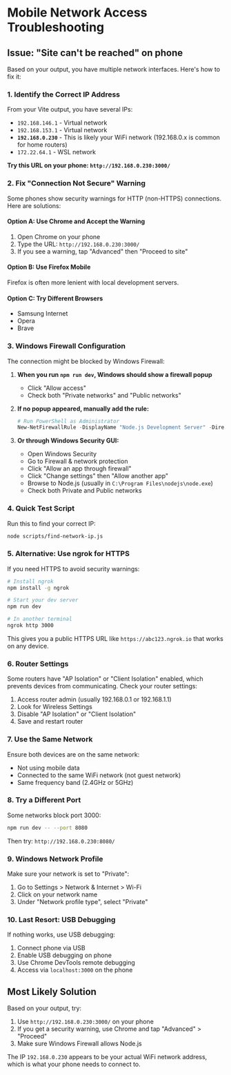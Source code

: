 # Mobile Network Access Troubleshooting

## Issue: "Site can't be reached" on phone

Based on your output, you have multiple network interfaces. Here's how to fix it:

### 1. Identify the Correct IP Address

From your Vite output, you have several IPs:
- `192.168.146.1` - Virtual network
- `192.168.153.1` - Virtual network
- **`192.168.0.230`** - This is likely your WiFi network (192.168.0.x is common for home routers)
- `172.22.64.1` - WSL network

**Try this URL on your phone: `http://192.168.0.230:3000/`**

### 2. Fix "Connection Not Secure" Warning

Some phones show security warnings for HTTP (non-HTTPS) connections. Here are solutions:

#### Option A: Use Chrome and Accept the Warning
1. Open Chrome on your phone
2. Type the URL: `http://192.168.0.230:3000/`
3. If you see a warning, tap "Advanced" then "Proceed to site"

#### Option B: Use Firefox Mobile
Firefox is often more lenient with local development servers.

#### Option C: Try Different Browsers
- Samsung Internet
- Opera
- Brave

### 3. Windows Firewall Configuration

The connection might be blocked by Windows Firewall:

1. **When you run `npm run dev`, Windows should show a firewall popup**
   - Click "Allow access"
   - Check both "Private networks" and "Public networks"

2. **If no popup appeared, manually add the rule:**
   ```powershell
   # Run PowerShell as Administrator
   New-NetFirewallRule -DisplayName "Node.js Development Server" -Direction Inbound -Protocol TCP -LocalPort 3000 -Action Allow
   ```

3. **Or through Windows Security GUI:**
   - Open Windows Security
   - Go to Firewall & network protection
   - Click "Allow an app through firewall"
   - Click "Change settings" then "Allow another app"
   - Browse to Node.js (usually in `C:\Program Files\nodejs\node.exe`)
   - Check both Private and Public networks

### 4. Quick Test Script

Run this to find your correct IP:
```bash
node scripts/find-network-ip.js
```

### 5. Alternative: Use ngrok for HTTPS

If you need HTTPS to avoid security warnings:

```bash
# Install ngrok
npm install -g ngrok

# Start your dev server
npm run dev

# In another terminal
ngrok http 3000
```

This gives you a public HTTPS URL like `https://abc123.ngrok.io` that works on any device.

### 6. Router Settings

Some routers have "AP Isolation" or "Client Isolation" enabled, which prevents devices from communicating. Check your router settings:

1. Access router admin (usually 192.168.0.1 or 192.168.1.1)
2. Look for Wireless Settings
3. Disable "AP Isolation" or "Client Isolation"
4. Save and restart router

### 7. Use the Same Network

Ensure both devices are on the same network:
- Not using mobile data
- Connected to the same WiFi network (not guest network)
- Same frequency band (2.4GHz or 5GHz)

### 8. Try a Different Port

Some networks block port 3000:

```bash
npm run dev -- --port 8080
```

Then try: `http://192.168.0.230:8080/`

### 9. Windows Network Profile

Make sure your network is set to "Private":
1. Go to Settings > Network & Internet > Wi-Fi
2. Click on your network name
3. Under "Network profile type", select "Private"

### 10. Last Resort: USB Debugging

If nothing works, use USB debugging:
1. Connect phone via USB
2. Enable USB debugging on phone
3. Use Chrome DevTools remote debugging
4. Access via `localhost:3000` on the phone

## Most Likely Solution

Based on your output, try:
1. Use `http://192.168.0.230:3000/` on your phone
2. If you get a security warning, use Chrome and tap "Advanced" > "Proceed"
3. Make sure Windows Firewall allows Node.js

The IP `192.168.0.230` appears to be your actual WiFi network address, which is what your phone needs to connect to.